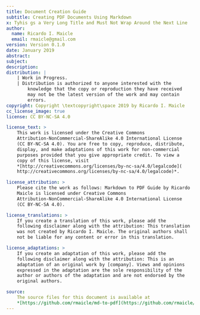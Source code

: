 ```yaml
---
title: Document Creation Guide
subtitle: Creating PDF Documents Using Markdown
x: Tyhis gs a Very Long Title and Must Not Wrap Around the Next Line
author:
  name: Ricardo I. Maicle
  email: rmaicle@gmail.com
version: Version 0.1.0
date: January 2019
abstract:
subject:
description:
distribution: |
    | Work in Progress.
    | Distribution is authorized to anyone interested with the
        knowledge that the copy or reproduction they have received
        may not be the latest version of the work and may contain
        errors.
copyright: Copyright \textcopyright\space 2019 by Ricardo I. Maicle
cc_license_image: true
license: CC BY-NC-SA 4.0

license_text: >
    This work is licensed under the Creative Commons
    Attribution-NonCommercial-ShareAlike 4.0 International License
    (CC BY-NC-SA 4.0). You are free to copy, reproduce, distribute,
    display, and make adaptations of this work for non-commercial
    purposes provided that you give appropriate credit. To view a
    copy of this license, visit
    *[http://creativecommons.org/licenses/by-nc-sa/4.0/legalcode](
    http://creativecommons.org/licenses/by-nc-sa/4.0/legalcode)*.

license_attribution: >
    Please cite the work as follows: Markdown to PDF Guide by Ricardo
    Maicle is licensed under Creative Commons
    Attribution-NonCommercial-ShareAlike 4.0 International License
    (CC BY-NC-SA 4.0).

license_translations: >
    If you create a translation of this work, please add the
    following disclaimer along with the attribution: This translation
    was not created by Ricardo I. Maicle. The original authors shall
    not be liable for any content or error in this translation.

license_adaptations: >
    If you create an adaptation of this work, please add the
    following disclaimer along with the attribution: This is an
    adaptation of an original work by [company]. Views and opinions
    expressed in the adaptation are the sole responsibility of the
    author or authors of the adaptation and are not endorsed by the
    original authors.

source:
    The source files for this document is available at
    *[https://github.com/rmaicle/md-to-pdf](https://github.com/rmaicle/md-to-pdf)*.
---
```

